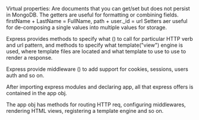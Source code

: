 Virtual properties:
Are documents that you can get/set but does not persist in MongoDB.
The getters are useful for formatting or combining fields. firstName + LastName = FullName, path + user._id = url
Setters aer useful for de-composing a single values into multiple values for storage.

Express provides methods to specify what () to call for particular HTTP verb and url pattern, and methods to specify what template("view") engine is used, where template files are located and what template to use to use to render a response.

Express provide middleware () to add support for cookies, sessions, users auth and so on.

After importing express modules and declaring app, all that express offers is contained in the app obj. 

The app obj has methods for routing HTTP req, configuring middlewares, rendering HTML views, registering a template engine and so on.